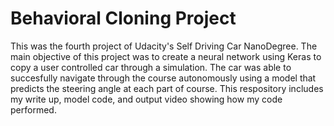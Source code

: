 # Behavioral Cloning Project

This was the fourth project of Udacity's Self Driving Car NanoDegree. The main objective of this project was to create a neural network using Keras to copy a user controlled car through a simulation. The car was able to succesfully navigate through the course autonomously using a model that predicts the steering angle at each part of course.  This respository includes my write up, model code, and output video showing how my code performed. 

